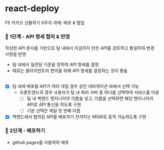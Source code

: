 # react-deploy
FE 카카오 선물하기 6주차 과제: 배포 & 협업
### 🌱 1단계 - API 명세 협의 & 반영
작성한 API 문서를 기반으로 팀 내에서 지금까지 만든 API를 검토하고 통일하여 변경 사항을 반영
- 팀 내에서 일관된 기준을 정하여 API 명세를 결정
- 때로는 클라이언트의 편의를 위해 API 명세를 결정하는 것이 좋음
<br/><br/>
- [X] 팀 내에 배포될 API가 여러 개일 경우 상단 내비게이션 바에서 선택 가능
  - 프론트엔드의 경우 사용자가 팀 내 여러 서버 중 하나를 선택하여 서비스를 이용
    - [ ] 팀 내 백엔드 엔지니어의 이름을 넣고, 이름을 선택하면 해당 엔지니어의 API로 API 통신을 하도록 구현
    - [ ] 기본 선택은 제일 첫 번째 이름
- [X] 백엔드에서 협의된 API를 배포하기 전까지는 MSW로 동작 가능하도록 구현

### 🌿 2단계 - 배포하기
- github pages를 사용하여 배포